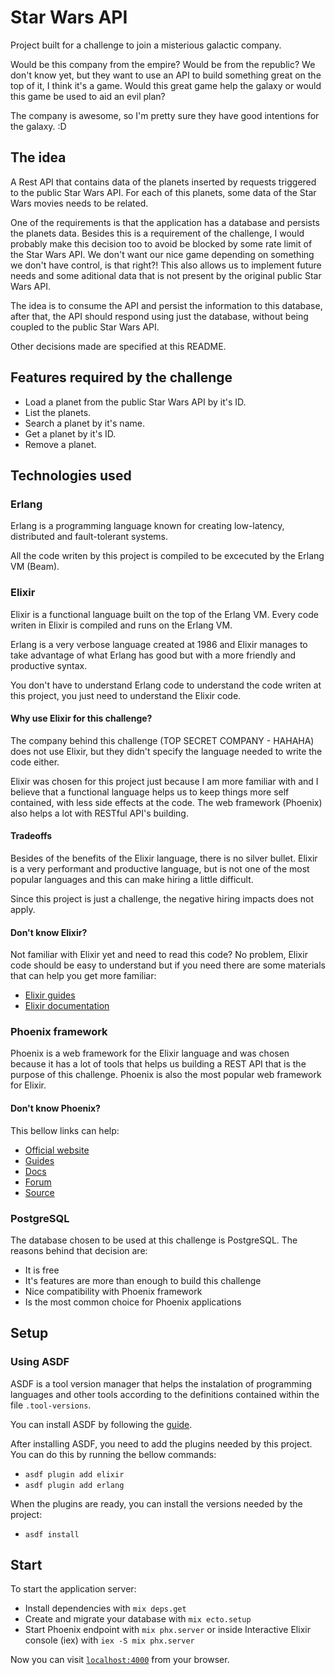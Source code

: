 # Star Wars API

Project built for a challenge to join a misterious galactic company.

Would be this company from the empire? Would be from the republic? We don't know yet, but they want to use an API to build something great on the top of it, I think it's a game. Would this great game help the galaxy or would this game be used to aid an evil plan?

The company is awesome, so I'm pretty sure they have good intentions for the galaxy. :D

## The idea

A Rest API that contains data of the planets inserted by requests triggered to the public Star Wars API. For each of this planets, some data of the Star Wars movies needs to be related.

One of the requirements is that the application has a database and persists the planets data. Besides this is a requirement of the challenge, I would probably make this decision too to avoid be blocked by some rate limit of the Star Wars API. We don't want our nice game depending on something we don't have control, is that right?! This also allows us to implement future needs and some aditional data that is not present by the original public Star Wars API.

The idea is to consume the API and persist the information to this database, after that, the API should respond using just the database, without being coupled to the public Star Wars API.

Other decisions made are specified at this README.

## Features required by the challenge

  * Load a planet from the public Star Wars API by it's ID.
  * List the planets.
  * Search a planet by it's name.
  * Get a planet by it's ID.
  * Remove a planet.

## Technologies used

### Erlang

Erlang is a programming language known for creating low-latency, distributed and fault-tolerant systems.

All the code writen by this project is compiled to be excecuted by the Erlang VM (Beam).

### Elixir

Elixir is a functional language built on the top of the Erlang VM. Every code writen in Elixir is compiled and runs on the Erlang VM.

Erlang is a very verbose language created at 1986 and Elixir manages to take advantage of what Erlang has good but with a more friendly and productive syntax.

You don't have to understand Erlang code to understand the code writen at this project, you just need to understand the Elixir code.

#### Why use Elixir for this challenge?

The company behind this challenge (TOP SECRET COMPANY - HAHAHA) does not use Elixir, but they didn't specify the language needed to write the code either.

Elixir was chosen for this project just because I am more familiar with and I believe that a functional language helps us to keep things more self contained, with less side effects at the code. The web framework (Phoenix) also helps a lot with RESTful API's building.

#### Tradeoffs

Besides of the benefits of the Elixir language, there is no silver bullet. Elixir is a very performant and productive language, but is not one of the most popular languages and this can make hiring a little difficult.

Since this project is just a challenge, the negative hiring impacts does not apply.

#### Don't know Elixir?

Not familiar with Elixir yet and need to read this code? No problem, Elixir code should be easy to understand but if you need there are some materials that can help you get more familiar:

  * [Elixir guides](https://elixir-lang.org/getting-started/introduction.html)
  * [Elixir documentation](https://hexdocs.pm/elixir/Kernel.html)

### Phoenix framework

Phoenix is a web framework for the Elixir language and was chosen because it has a lot of tools that helps us building a REST API that is the purpose of this challenge. Phoenix is also the most popular web framework for Elixir.

#### Don't know Phoenix?

This bellow links can help:

  * [Official website](https://www.phoenixframework.org/)
  * [Guides](https://hexdocs.pm/phoenix/overview.html)
  * [Docs](https://hexdocs.pm/phoenix)
  * [Forum](https://elixirforum.com/c/phoenix-forum)
  * [Source](https://github.com/phoenixframework/phoenix)

### PostgreSQL

The database chosen to be used at this challenge is PostgreSQL. The reasons behind that decision are:

  * It is free
  * It's features are more than enough to build this challenge
  * Nice compatibility with Phoenix framework
  * Is the most common choice for Phoenix applications

## Setup

### Using ASDF

ASDF is a tool version manager that helps the instalation of programming languages and other tools according to the definitions contained within the file `.tool-versions`.

You can install ASDF by following the [guide](https://asdf-vm.com/guide/getting-started.html).

After installing ASDF, you need to add the plugins needed by this project. You can do this by running the bellow commands:

  * `asdf plugin add elixir`
  * `asdf plugin add erlang`

When the plugins are ready, you can install the versions needed by the project:

  * `asdf install`

## Start

To start the application server:

  * Install dependencies with `mix deps.get`
  * Create and migrate your database with `mix ecto.setup`
  * Start Phoenix endpoint with `mix phx.server` or inside Interactive Elixir console (iex) with `iex -S mix phx.server`

Now you can visit [`localhost:4000`](http://localhost:4000) from your browser.
